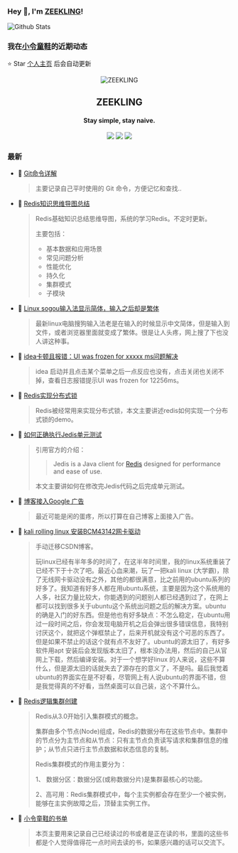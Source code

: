 ### Hey 👋, I'm [ZEEKLING](https://www.zeekling.cn)! 
![Github Stats](https://github-readme-stats.vercel.app/api?username=zeekling&show_icons=true) 
### 我在[小令童鞋](https://www.zeekling.cn)的近期动态

⭐️ Star [个人主页](https://github.com/zeekling/zeekling) 后会自动更新
<p align="center"><img alt="ZEEKLING" src="https://img.zeekling.cn/images/2020/02/23/logo.th.png"></p><h2 align="center">ZEEKLING
</h2>

<h4 align="center">Stay simple, stay naive.</h4>
<p align="center"><a title="ZEEKLING" target="_blank" href="https://github.com/zeekling/zeekling"><img src="https://img.shields.io/github/last-commit/zeekling/zeekling.svg?style=flat-square&color=FF9900"></a>
<a title="GitHub repo size in bytes" target="_blank" href="https://github.com/zeekling/zeekling"><img src="https://img.shields.io/github/repo-size/zeekling/zeekling.svg?style=flat-square"></a>
<a title="Hits" target="_blank" href="https://github.com/zeekling/hits"><img src="https://hits.b3log.org/zeekling/zeekling.svg"></a></p>

### 最新

* 📝 [Git命令详解](https://www.zeekling.cn/articles/2019/12/01/1575184426144.html) 
    > <p>主要记录自己平时使用的 Git 命令，方便记忆和查找..</p>
* 📝 [Redis知识思维导图总结](https://www.zeekling.cn/articles/2021/11/07/1636295639346.html) 
    > <p>Redis基础知识总结思维导图，系统的学习Redis。不定时更新。</p>
    > <p>主要包括：</p>
    > <ul>
    > <li>基本数据和应用场景</li>
    > <li>常见问题分析</li>
    > <li>性能优化</li>
    > <li>持久化</li>
    > <li>集群模式</li>
    > <li>子模块</li>
    > </ul>
* 📝 [Linux sogou输入法显示简体，输入之后却是繁体](https://www.zeekling.cn/articles/2021/03/25/1616675636194.html) 
    > <p>最新linux电脑搜狗输入法老是在输入的时候显示中文简体，但是输入到文件，或者浏览器里面就变成了繁体。很是让人头疼，网上搜了下也没人讲这种事。</p>
* 📝 [idea卡顿且报错：UI was frozen for xxxxx ms问题解决](https://www.zeekling.cn/articles/2021/04/30/1619715915118.html) 
    > <p>idea 启动并且点击某个菜单之后一点反应也没有，点击关闭也关闭不掉，查看日志报错提示UI was frozen for 12256ms。</p>
* 📝 [Redis实现分布式锁](https://www.zeekling.cn/articles/2022/01/09/1641722558007.html) 
    > <p>Redis被经常用来实现分布式锁，本文主要讲述redis如何实现一个分布式锁的demo。</p>
* 📝 [如何正确执行Jedis单元测试](https://www.zeekling.cn/articles/2021/12/29/1640785618937.html) 
    > <p>引用官方的介绍：</p>
    > <blockquote>
    > <p>Jedis is a Java client for <a href="https://github.com/redis/redis" title="Redis" target="_blank">Redis</a> designed for performance and ease of use.</p>
    > </blockquote>
    > <p>本文主要讲如何在修改完Jedis代码之后完成单元测试。</p>
* 📝 [博客接入Google 广告](https://www.zeekling.cn/articles/2019/12/10/1575989964574.html) 
    > <p>最近可能是闲的蛋疼，所以打算在自己博客上面接入广告。</p>
* 📝 [kali rolling linux 安装BCM43142网卡驱动](https://www.zeekling.cn/articles/2020/09/26/1601091635148.html) 
    > <p>手动迁移CSDN博客。</p>
    > <p>玩linux已经有半年多的时间了，在这半年时间里，我的linux系统重装了已经不下于十次了吧。最近心血来潮，玩了一把kali linux (大学霸)，除了无线网卡驱动没有之外，其他的都很满意，比之前用的ubuntu系列的好多了。我知道有好多人都在用ubuntu系统，主要是因为这个系统用的人多，社区力量比较大，你能遇到的问题别人都已经遇到过了，在网上都可以找到很多关于ubuntu这个系统出问题之后的解决方案。ubuntu的确是入门的好东西。但是他也有好多缺点：不怎么稳定，在ubuntu用过一段时间之后，你会发现电脑开机之后会弹出很多错误信息，我特别讨厌这个，就把这个弹框禁止了，后来开机就没有这个可恶的东西了。但是如果不禁止的话这个就有点不友好了。ubuntu的源太旧了，有好多软件用apt 安装后会发现版本太旧了，根本没办法用，然后的自己从官网上下载，然后编译安装。对于一个想学好linux 的人来说，这些不算什么，但是源太旧的话就失去了源存在的意义了，不是吗。最后我觉着ubuntu的界面实在是不好看，尽管网上有人说ubuntu的界面不错，但是我觉得真的不好看，当然桌面可以自己装，这个不算什么。</p>
* 📝 [Redis逻辑集群创建](https://www.zeekling.cn/articles/2021/11/13/1636791051775.html) 
    > <p>Redis从3.0开始引入集群模式的概念。</p>
    > <p>集群由多个节点(Node)组成，Redis的数据分布在这些节点中。集群中的节点分为主节点和从节点：只有主节点负责读写请求和集群信息的维护；从节点只进行主节点数据和状态信息的复制。</p>
    > <p>Redis集群模式的作用主要分为：</p>
    > <p>1、 数据分区：数据分区(或称数据分片)是集群最核心的功能。</p>
    > <p>2、高可用：Redis集群模式中，每个主实例都会存在至少一个被实例，能够在主实例故障之后，顶替主实例工作。</p>
* 📝 [小令童鞋的书单](https://www.zeekling.cn/book.html) 
    > <p>本页主要用来记录自己已经读过的书或者是正在读的书，里面的这些书都是个人觉得值得花一点时间去读的书，如果感兴趣的话可以交流下。</p>





